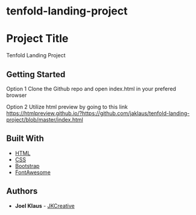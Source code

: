 # tenfold-landing-project

# Project Title

Tenfold Landing Project

## Getting Started

Option 1
Clone the Github repo and open index.html in your prefered browser

Option 2
Utilize html preview by going to this link https://htmlpreview.github.io/?https://github.com/jaklaus/tenfold-landing-project/blob/master/index.html

## Built With

* [HTML]()
* [CSS]()
* [Bootstrap](http://getbootstrap.com/)
* [FontAwesome](http://fontawesome.io/)

## Authors

* **Joel Klaus** - [JKCreative](https://www.joelklaus.com)

